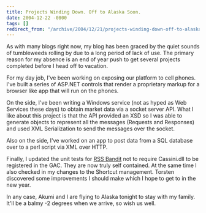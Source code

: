 ```yaml
---
title: Projects Winding Down. Off to Alaska Soon.
date: 2004-12-22 -0800
tags: []
redirect_from: "/archive/2004/12/21/projects-winding-down-off-to-alaska-soon.aspx/"
---
```


As with many blogs right now, my blog has been graced by the quiet
sounds of tumbleweeds rolling by due to a long period of lack of use.
The primary reason for my absence is an end of year push to get several
projects completed before I head off to vacation.

For my day job, I've been working on exposing our platform to cell
phones. I've built a series of ASP.NET controls that render a
proprietary markup for a browser like app that will run on the phones.

On the side, I've been writing a Windows service (not as hyped as Web
Services these days) to obtain market data via a socket server API. What
I like about this project is that the API provided an XSD so I was able
to generate objects to represent all the messages (Requests and
Responses) and used XML Serialization to send the messages over the
socket.

Also on the side, I've worked on an app to post data from a SQL database
over to a perl script via XML over HTTP.

Finally, I updated the unit tests for [RSS
Bandit](http://www.rssbandit.org/) not to require Cassini.dll to be
registered in the GAC. They are now truly self contained. At the same
time I also checked in my changes to the Shortcut management. Torsten
discovered some improvements I should make which I hope to get to in the
new year.

In any case, Akumi and I are flying to Alaska tonight to stay with my
family. It'll be a balmy -2 degrees when we arrive, so wish us well.


